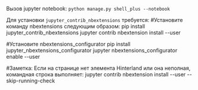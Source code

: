 Вызов jupyter notebook:
`python manage.py shell_plus --notebook`


Для установки `jupyter_contrib_nbextensions` требуется:
#Установите команду nbextensions следующим образом:
pip install jupyter_contrib_nbextensions
jupyter contrib nbextension install --user

#Установите nbextensions_configurator
pip install jupyter_nbextensions_configurator
jupyter nbextensions_configurator enable --user

#Заметка: Если на странице нет элемента Hinterland или она неполная, командная строка выполняет:
jupyter contrib nbextension install --user --skip-running-check